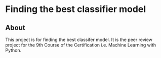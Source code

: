 # Finding the best classifier model

## About

This project is for finding the best classifer model. It is the peer review project for the 9th Course of the Certification i.e. Machine Learning with Python.
